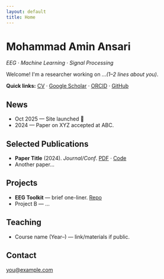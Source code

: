 ```yaml
---
layout: default
title: Home
---
```


# Mohammad Amin Ansari
_EEG · Machine Learning · Signal Processing_

Welcome! I'm a researcher working on <em>…(1–2 lines about you)</em>.

**Quick links:** 
[CV](/cv.pdf) · [Google Scholar](#) · [ORCID](#) · [GitHub](https://github.com/MohammadAminAnsari)

## News
- Oct 2025 — Site launched 🎉
- 2024 — Paper on XYZ accepted at ABC.

## Selected Publications
- **Paper Title** (2024). _Journal/Conf_. [PDF](/papers/your-paper.pdf) · [Code](https://github.com/…)
- Another paper…

## Projects
- **EEG Toolkit** — brief one-liner. [Repo](https://github.com/…)
- Project B — …

## Teaching
- Course name (Year–) — link/materials if public.

## Contact
you@example.com
